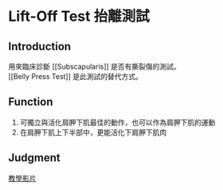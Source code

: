 # Lift-Off Test 抬離測試
## Introduction
用來臨床診斷 [[Subscapularis]] 是否有撕裂傷的測試。  
[[Belly Press Test]] 是此測試的替代方式。

## Function
1. 可獨立與活化肩胛下肌最佳的動作，也可以作為肩胛下肌的運動
2. 在肩胛下肌上下半部中，更能活化下肩胛下肌肉

## Judgment
[教學影片](https://www.youtube.com/watch?v=AgkTH52_PBI)



